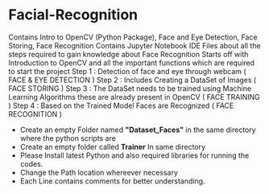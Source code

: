 # Facial-Recognition
Contains Intro to OpenCV (Python Package), Face and Eye Detection, Face Storing, Face Recognition
Contains Jupyter Notebook IDE Files about all the steps required to gain knowledge about Face Recognition
Starts off with Introduction to OpenCV and all the important functions which are required to start the project
Step 1 : Detection of face and eye through webcam ( FACE & EYE DETECTION )
Step 2 : Includes Creating a DataSet of Images ( FACE STORING )
Step 3 : The DataSet needs to be trained using Machine Learning Algorithms these are already present in OpenCV ( FACE TRAINING )
Step 4 : Based on the Trained Model Faces are Recognized ( FACE RECOGNITION )

* Create an empty Folder named **"Dataset_Faces"** in the same directory where the python scripts are 
* Create an empty folder called **Trainer** In same directory
* Please Install latest Python and also required libraries for running the codes.
* Change the Path location whereever necessary
* Each Line contains comments for better understanding.
